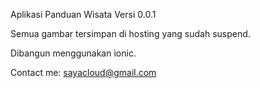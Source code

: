 Aplikasi Panduan Wisata Versi 0.0.1

Semua gambar tersimpan di hosting yang sudah suspend.

Dibangun menggunakan ionic.

Contact me: sayacloud@gmail.com
